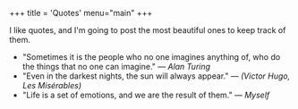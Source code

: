 +++
title = 'Quotes'
menu="main"
+++

I like quotes, and I'm going to post the most beautiful ones to keep track of them.

- "Sometimes it is the people who no one imagines anything of, who do the things that no one can imagine." — *Alan Turing*
- "Even in the darkest nights, the sun will always appear." — *(Victor Hugo, Les Misérables)*
- "Life is a set of emotions, and we are the result of them." — *Myself*
